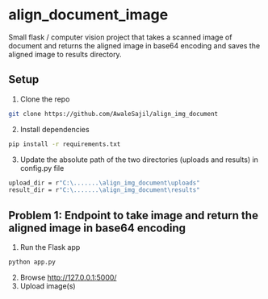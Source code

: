 # align_document_image
Small flask / computer vision project that takes a scanned image of document and returns the aligned image in base64 encoding and saves the aligned image to results directory. 

## Setup

1. Clone the repo
```bash
git clone https://github.com/AwaleSajil/align_img_document
```
2. Install dependencies
```bash
pip install -r requirements.txt
```
3. Update the absolute path of the two directories (uploads and results) in config.py file
```bash
upload_dir = r"C:\.......\align_img_document\uploads"
result_dir = r"C:\.......\align_img_document\results"
```

## Problem 1: Endpoint to take image and return the aligned image in base64 encoding

1. Run the Flask app
```bash
python app.py
```
2. Browse http://127.0.0.1:5000/
3. Upload image(s)
